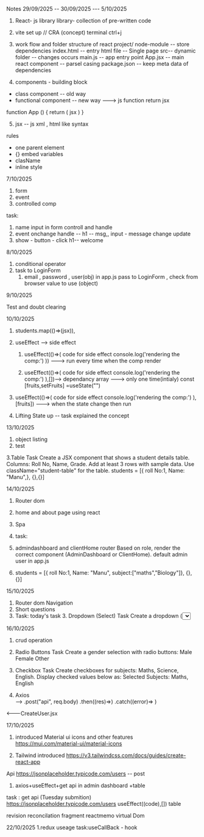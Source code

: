 Notes
29/09/2025 -- 30/09/2025  --- 5/10/2025

1. React- js library
library- collection of pre-written code
2. vite set up // CRA (concept)
terminal ctrl+j
3. work flow and folder structure of react
project/
node-module -- store dependencies
index.html -- entry html file -- Single page
src-- dynamic folder -- changes occurs
main.js -- app entry point
App.jsx -- main react component -- parsel casing
package.json -- keep meta data of dependencies

4. components - building block
* class component -- old way
* functional component -- new way
---> js function return jsx

function App () {
return (
jsx
)
}

5. jsx -- js xml , html like syntax

rules
* one parent element
* {} embed variables
* clasName
* inline style


7/10/2025

1. form 
2. event 
3. controlled comp

 task:
 1. name input in form  controll and handle
 2. event onchange handle -- h1 -- msg,,  input - message change  update
 3.  show - button - click  h1-- welcome
 
8/10/2025

1. conditional operator
2. task to 
     LoginForm 
     1. email , password , user(obj) in app.js  pass to  LoginForm   , check from browser value to use (object)

9/10/2025

Test and doubt clearing 

10/10/2025

1. students.map(()=>(jsx)),
2. useEffect
--> side effect
   1. useEffect(()=>(
     code for side effect 
     console.log('rendering the comp:')
    ))
     ---> run every time when the comp render

   2. useEffect(()=>(
     code for side effect 
     console.log('rendering the comp:')
    ),[])--> dependancy array
      ---> only one time(intialy)
const [fruits,setFruits] =useState("")
  3. useEffect(()=>(
     code for side effect 
     console.log('rendering the comp:')
    ),[fruits])
    ---> when the state change then run

3. Lifting State up  -- task 
        explained the concept

13/10/2025
1. object listing
2. test

3.Table Task
 Create a JSX component that shows a student details table.
 Columns: Roll No, Name, Grade.
 Add at least 3 rows with sample data.
 Use className="student-table" for the table.
 students = [{
  roll No:1, Name: "Manu",},
  {},{}]


14/10/2025
1. Router dom
2. home and about page using react
3. Spa
4. task:
1. admindashboard and clientHome router
Based on role, render the correct component (AdminDashboard or ClientHome).
default admin user in app.js  

 2. students = [{
  roll No:1, Name: "Manu", subject:["maths","Biology"]},
  {},{}]

15/10/2025
1. Router dom Navigation
2. Short questions
3. Task:  today's task 3. Dropdown (Select) Task
  Create a dropdown (<select>) to choose a student name.
  Options: Anitha, Rahul, Deepak, Gayathri.
  Default option: "Select a student".
  Display below:
 You selected: [student name]

 16/10/2025
1. crud operation 

4. Radio Buttons Task
Create a gender selection with radio buttons:
Male
Female
Other
5. Checkbox Task
 Create checkboxes for subjects: Maths, Science, English.
  Display checked values below as:
 Selected Subjects: Maths, English


2. Axios  
-->   .post("api", req.body)
.then((res)=>)
.catch((error)=> )

<---CreateUser.jsx

 17/10/2025
1. introduced Material ui icons and other features
https://mui.com/material-ui/material-icons

2. Tailwind introduced
https://v3.tailwindcss.com/docs/guides/create-react-app

Api
 https://jsonplaceholder.typicode.com/users -- post
 1. axios+useEffect+get api in admin dashboard +table

 task : get api (Tuesday submition)
 https://jsonplaceholder.typicode.com/users
 useEffect((code),[])
 table
 
revision
reconcilation
fragment
reactmemo
virtual Dom

22/10/2025
1.redux useage
  task:useCallBack - hook 
